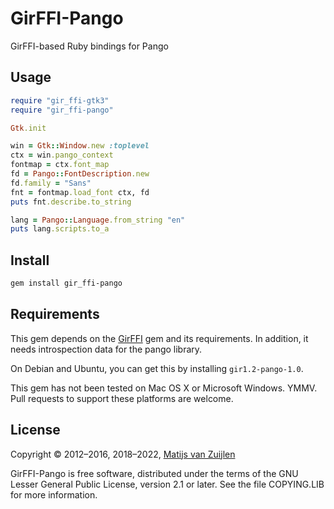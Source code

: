 # GirFFI-Pango

GirFFI-based Ruby bindings for Pango

## Usage

```ruby
require "gir_ffi-gtk3"
require "gir_ffi-pango"

Gtk.init

win = Gtk::Window.new :toplevel
ctx = win.pango_context
fontmap = ctx.font_map
fd = Pango::FontDescription.new
fd.family = "Sans"
fnt = fontmap.load_font ctx, fd
puts fnt.describe.to_string

lang = Pango::Language.from_string "en"
puts lang.scripts.to_a
```

## Install

```bash
gem install gir_ffi-pango
```

## Requirements

This gem depends on the [GirFFI](https://rubygems.org/gems/gir_ffi) gem and
its requirements. In addition, it needs introspection data for the
pango library.

On Debian and Ubuntu, you can get this by installing `gir1.2-pango-1.0`.

This gem has not been tested on Mac OS X or Microsoft Windows. YMMV. Pull
requests to support these platforms are welcome.

## License

Copyright &copy; 2012&ndash;2016, 2018&ndash;2022, [Matijs van Zuijlen](http://www.matijs.net/)

GirFFI-Pango is free software, distributed under the terms of the GNU Lesser
General Public License, version 2.1 or later. See the file COPYING.LIB for more
information.
